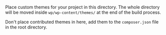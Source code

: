 Place custom themes for your project in this directory. The whole directory
will be moved inside `wp/wp-content/themes/` at the end of the build process.

Don't place contributed themes in here, add them to the `composer.json`
file in the root directory.
